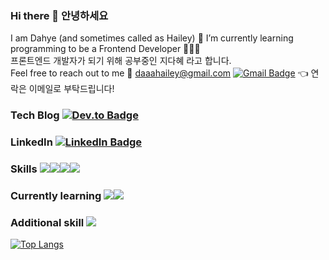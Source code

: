 ### Hi there 👋 안녕하세요<br>
I am Dahye (and sometimes called as Hailey) 🙂 I’m currently learning programming to be a Frontend Developer 👩🏻‍💻 <br>
프론트엔드 개발자가 되기 위해 공부중인 지다혜 라고 합니다. <br>
Feel free to reach out to me 💌 daaahailey@gmail.com [![Gmail Badge](https://img.shields.io/badge/Gmail-D14836?style=flat&logo=Gmail&logoColor=white)](mailto:daaahailey@gmail.com) 👈 연락은 이메일로 부탁드립니다! <br>

### Tech Blog  [![Dev.to Badge](https://img.shields.io/badge/dev.to-0A0A0A?style=flat-square&logo=dev.to&logoColor=white)](https://dev.to/daaahailey)<br>

### LinkedIn  [![LinkedIn Badge](https://img.shields.io/badge/LinkedIn-0A66C2?style=flat-square&logo=LinkedIn&logoColor=white)](https://www.linkedin.com/in/dahyeji)<br>

### Skills  <img src="https://img.shields.io/badge/HTML5-E34F26?style=flat-square&logo=HTML5&logoColor=white"/><img src="https://img.shields.io/badge/CSS3-1572B6?style=flat-square&logo=CSS3&logoColor=white"/><img src="https://img.shields.io/badge/Sass-CC6699?style=flat-square&logo=Sass&logoColor=white"/><img src="https://img.shields.io/badge/JavaScript-F7DF1E?style=flat-square&logo=JavaScript&logoColor=white"/><br>

### Currently learning  <img src="https://img.shields.io/badge/React-61DAFB?style=flat-square&logo=React&logoColor=white" /><img src="https://img.shields.io/badge/Next.js-000000?style=flat-square&logo=Next.js&logoColor=white" /><br>

### Additional skill  <img src="https://img.shields.io/badge/AdobePhotoshop-31A8FF?style=flat-square&logo=AdobePhotoshop&logoColor=white" /><br>

[![Top Langs](https://github-readme-stats.vercel.app/api/top-langs/?username=daaahailey&?exclude_repo=likelion&layout=compact)](https://github.com/anuraghazra/github-readme-stats) 



<!--
**daaahailey/daaahailey** is a ✨ _special_ ✨ repository because its `README.md` (this file) appears on your GitHub profile.

Here are some ideas to get you started:

- 🔭 I’m currently working on ...
- 🌱 I’m currently learning ...
- 👯 I’m looking to collaborate on ...
- 🤔 I’m looking for help with ...
- 💬 Ask me about ...
- 📫 How to reach me: ...
- 😄 Pronouns: ...
- ⚡ Fun fact: ...
-->
